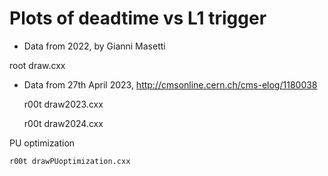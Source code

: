 Plots of deadtime vs L1 trigger
====

- Data from 2022, by Gianni Masetti

root draw.cxx
    
- Data from 27th April 2023,  http://cmsonline.cern.ch/cms-elog/1180038


    r00t draw2023.cxx

    r00t draw2024.cxx

    
PU optimization


    r00t drawPUoptimization.cxx

    
    






